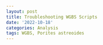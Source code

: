 ```yaml
---
layout: post
title: Troubleshooting WGBS Scripts
date: '2022-10-18'
categories: Analysis
tags: WGBS, Porites astreoides
---
```

